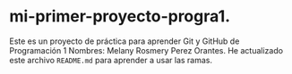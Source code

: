 # mi-primer-proyecto-progra1.
Este es un proyecto de práctica para aprender Git y GitHub de Programación 1
Nombres: Melany Rosmery Perez Orantes.
He actualizado este archivo `README.md` para aprender a usar las ramas.